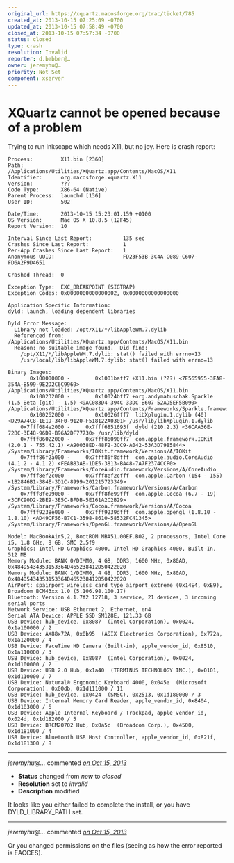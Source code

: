 ```yaml
---
original_url: https://xquartz.macosforge.org/trac/ticket/785
created_at: 2013-10-15 07:25:09 -0700
updated_at: 2013-10-15 07:58:49 -0700
closed_at: 2013-10-15 07:57:34 -0700
status: closed
type: crash
resolution: Invalid
reporter: d.bebber@…
owner: jeremyhu@…
priority: Not Set
component: xserver
---
```


XQuartz cannot be opened because of a problem
=============================================


Trying to run Inkscape which needs X11, but no joy. Here is crash report:

    Process:         X11.bin [2360]
    Path:            /Applications/Utilities/XQuartz.app/Contents/MacOS/X11
    Identifier:      org.macosforge.xquartz.X11
    Version:         ???
    Code Type:       X86-64 (Native)
    Parent Process:  launchd [136]
    User ID:         502

    Date/Time:       2013-10-15 15:23:01.159 +0100
    OS Version:      Mac OS X 10.8.5 (12F45)
    Report Version:  10

    Interval Since Last Report:          135 sec
    Crashes Since Last Report:           1
    Per-App Crashes Since Last Report:   1
    Anonymous UUID:                      FD23F53B-3C4A-C089-C607-FD6A2F9D4651

    Crashed Thread:  0

    Exception Type:  EXC_BREAKPOINT (SIGTRAP)
    Exception Codes: 0x0000000000000002, 0x0000000000000000

    Application Specific Information:
    dyld: launch, loading dependent libraries

    Dyld Error Message:
      Library not loaded: /opt/X11/*/libAppleWM.7.dylib
      Referenced from: /Applications/Utilities/XQuartz.app/Contents/MacOS/X11.bin
      Reason: no suitable image found.  Did find:
        /opt/X11/*/libAppleWM.7.dylib: stat() failed with errno=13
        /usr/local/lib/libAppleWM.7.dylib: stat() failed with errno=13

    Binary Images:
           0x100000000 -        0x1001baff7 +X11.bin (???) <7E565955-3FA8-354A-B599-9E2D2C6C9969> /Applications/Utilities/XQuartz.app/Contents/MacOS/X11.bin
           0x100232000 -        0x10024bff7 +org.andymatuschak.Sparkle (1.5 Beta [git] - 1.5) <9AC083D4-394C-33DC-B607-52AD5EF5B090> /Applications/Utilities/XQuartz.app/Contents/Frameworks/Sparkle.framework/Versions/A/Sparkle
           0x100262000 -        0x10026fff7  libXplugin.1.dylib (40) <D29A74C8-1E19-34F0-9120-F518122A0301> /usr/lib/libXplugin.1.dylib
        0x7fff684e2000 -     0x7fff6851693f  dyld (210.2.3) <36CAA36E-72BC-3E48-96D9-B96A2DF77730> /usr/lib/dyld
        0x7fff86022000 -     0x7fff86090ff7  com.apple.framework.IOKit (2.0.1 - 755.42.1) <A90038ED-48F2-3CC9-A042-53A3D7985844> /System/Library/Frameworks/IOKit.framework/Versions/A/IOKit
        0x7fff86f2a000 -     0x7fff86f8dfff  com.apple.audio.CoreAudio (4.1.2 - 4.1.2) <FEAB83AB-1DE5-3813-BA48-7A7F2374CCF0> /System/Library/Frameworks/CoreAudio.framework/Versions/A/CoreAudio
        0x7fff8ef2c000 -     0x7fff8ef2cfff  com.apple.Carbon (154 - 155) <1B2846B1-384E-3D1C-8999-201215723349> /System/Library/Frameworks/Carbon.framework/Versions/A/Carbon
        0x7fff8fe99000 -     0x7fff8fe99fff  com.apple.Cocoa (6.7 - 19) <3CFC90D2-2BE9-3E5C-BFDB-5E161A2C2B29> /System/Library/Frameworks/Cocoa.framework/Versions/A/Cocoa
        0x7fff9238e000 -     0x7fff9239dfff  com.apple.opengl (1.8.10 - 1.8.10) <AD49CF56-B7C1-3598-8610-58532FC41345> /System/Library/Frameworks/OpenGL.framework/Versions/A/OpenGL

    Model: MacBookAir5,2, BootROM MBA51.00EF.B02, 2 processors, Intel Core i5, 1.8 GHz, 8 GB, SMC 2.5f9
    Graphics: Intel HD Graphics 4000, Intel HD Graphics 4000, Built-In, 512 MB
    Memory Module: BANK 0/DIMM0, 4 GB, DDR3, 1600 MHz, 0x80AD, 0x484D5434353153364D465238412D50422020
    Memory Module: BANK 1/DIMM0, 4 GB, DDR3, 1600 MHz, 0x80AD, 0x484D5434353153364D465238412D50422020
    AirPort: spairport_wireless_card_type_airport_extreme (0x14E4, 0xE9), Broadcom BCM43xx 1.0 (5.106.98.100.17)
    Bluetooth: Version 4.1.7f2 12718, 3 service, 21 devices, 3 incoming serial ports
    Network Service: USB Ethernet 2, Ethernet, en4
    Serial ATA Device: APPLE SSD SM128E, 121.33 GB
    USB Device: hub_device, 0x8087  (Intel Corporation), 0x0024, 0x1a100000 / 2
    USB Device: AX88x72A, 0x0b95  (ASIX Electronics Corporation), 0x772a, 0x1a120000 / 4
    USB Device: FaceTime HD Camera (Built-in), apple_vendor_id, 0x8510, 0x1a110000 / 3
    USB Device: hub_device, 0x8087  (Intel Corporation), 0x0024, 0x1d100000 / 2
    USB Device: USB 2.0 Hub, 0x1a40  (TERMINUS TECHNOLOGY INC.), 0x0101, 0x1d110000 / 7
    USB Device: Natural® Ergonomic Keyboard 4000, 0x045e  (Microsoft Corporation), 0x00db, 0x1d111000 / 11
    USB Device: hub_device, 0x0424  (SMSC), 0x2513, 0x1d180000 / 3
    USB Device: Internal Memory Card Reader, apple_vendor_id, 0x8404, 0x1d183000 / 6
    USB Device: Apple Internal Keyboard / Trackpad, apple_vendor_id, 0x024d, 0x1d182000 / 5
    USB Device: BRCM20702 Hub, 0x0a5c  (Broadcom Corp.), 0x4500, 0x1d181000 / 4
    USB Device: Bluetooth USB Host Controller, apple_vendor_id, 0x821f, 0x1d181300 / 8


---

*jeremyhu@…* commented *[on Oct 15, 2013](https://xquartz.macosforge.org/trac/ticket/785#comment:1 "October 15, 2013 at 7:57 AM PDT")*

-   **Status** changed from *new* to *closed*
-   **Resolution** set to *invalid*
-   **Description** modified

It looks like you either failed to complete the install, or you have DYLD\_LIBRARY\_PATH set.



---

*jeremyhu@…* commented *[on Oct 15, 2013](https://xquartz.macosforge.org/trac/ticket/785#comment:2 "October 15, 2013 at 7:58 AM PDT")*

Or you changed permissions on the files (seeing as how the error reported is EACCES).



